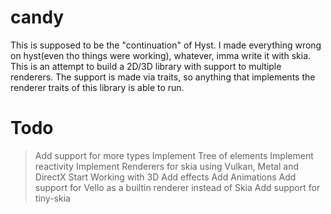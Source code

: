 # candy

This is supposed to be the "continuation" of Hyst.
I made everything wrong on hyst(even tho things were working), whatever, imma write it with skia.
This is an attempt to build a 2D/3D library with support to multiple renderers.
The support is made via traits, so anything that implements the renderer traits of this library is able to run.

# Todo
  > Add support for more types
  > Implement Tree of elements
  > Implement reactivity
  > Implement Renderers for skia using Vulkan, Metal and DirectX
  > Start Working with 3D
  > Add effects
  > Add Animations
  > Add support for Vello as a builtin renderer instead of Skia
  > Add support for tiny-skia
  
